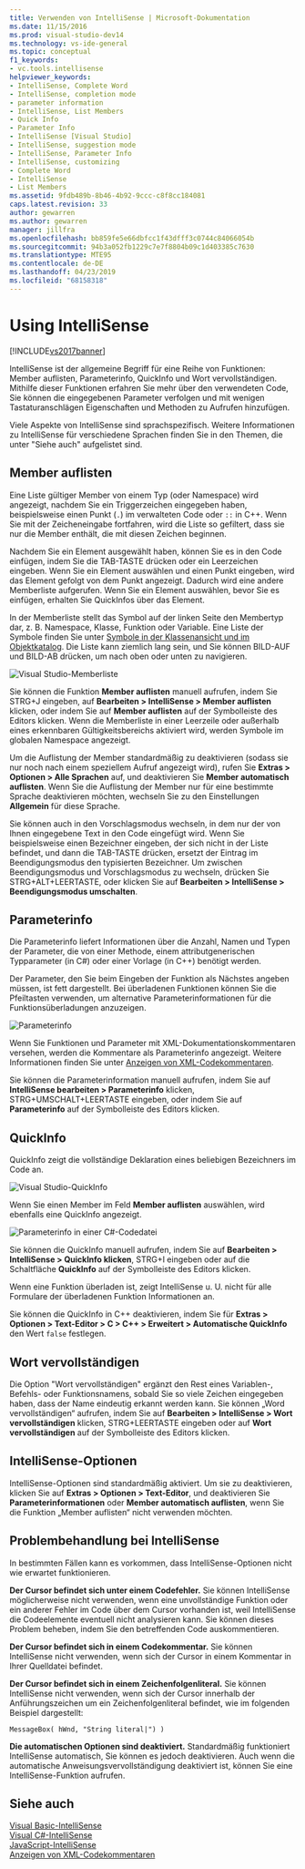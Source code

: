 ```yaml
---
title: Verwenden von IntelliSense | Microsoft-Dokumentation
ms.date: 11/15/2016
ms.prod: visual-studio-dev14
ms.technology: vs-ide-general
ms.topic: conceptual
f1_keywords:
- vc.tools.intellisense
helpviewer_keywords:
- IntelliSense, Complete Word
- IntelliSense, completion mode
- parameter information
- IntelliSense, List Members
- Quick Info
- Parameter Info
- IntelliSense [Visual Studio]
- IntelliSense, suggestion mode
- IntelliSense, Parameter Info
- IntelliSense, customizing
- Complete Word
- IntelliSense
- List Members
ms.assetid: 9fdb489b-8b46-4b92-9ccc-c8f8cc184081
caps.latest.revision: 33
author: gewarren
ms.author: gewarren
manager: jillfra
ms.openlocfilehash: bb859fe5e66dbfcc1f43dfff3c0744c84066054b
ms.sourcegitcommit: 94b3a052fb1229c7e7f8804b09c1d403385c7630
ms.translationtype: MTE95
ms.contentlocale: de-DE
ms.lasthandoff: 04/23/2019
ms.locfileid: "68158318"
---
```

# <a name="using-intellisense"></a>Using IntelliSense
[!INCLUDE[vs2017banner](../includes/vs2017banner.md)]

IntelliSense ist der allgemeine Begriff für eine Reihe von Funktionen: Member auflisten, Parameterinfo, QuickInfo und Wort vervollständigen. Mithilfe dieser Funktionen erfahren Sie mehr über den verwendeten Code, Sie können die eingegebenen Parameter verfolgen und mit wenigen Tastaturanschlägen Eigenschaften und Methoden zu Aufrufen hinzufügen.  
  
 Viele Aspekte von IntelliSense sind sprachspezifisch. Weitere Informationen zu IntelliSense für verschiedene Sprachen finden Sie in den Themen, die unter "Siehe auch" aufgelistet sind.  
  
## <a name="list-members"></a>Member auflisten  
 Eine Liste gültiger Member von einem Typ (oder Namespace) wird angezeigt, nachdem Sie ein Triggerzeichen eingegeben haben, beispielsweise einen Punkt (`.`) im verwalteten Code oder `::` in C++. Wenn Sie mit der Zeicheneingabe fortfahren, wird die Liste so gefiltert, dass sie nur die Member enthält, die mit diesen Zeichen beginnen.  
  
 Nachdem Sie ein Element ausgewählt haben, können Sie es in den Code einfügen, indem Sie die TAB-TASTE drücken oder ein Leerzeichen eingeben. Wenn Sie ein Element auswählen und einen Punkt eingeben, wird das Element gefolgt von dem Punkt angezeigt. Dadurch wird eine andere Memberliste aufgerufen. Wenn Sie ein Element auswählen, bevor Sie es einfügen, erhalten Sie QuickInfos über das Element.  
  
 In der Memberliste stellt das Symbol auf der linken Seite den Membertyp dar, z. B. Namespace, Klasse, Funktion oder Variable. Eine Liste der Symbole finden Sie unter [Symbole in der Klassenansicht und im Objektkatalog](../ide/class-view-and-object-browser-icons.md). Die Liste kann ziemlich lang sein, und Sie können BILD-AUF und BILD-AB drücken, um nach oben oder unten zu navigieren.  
  
 ![Visual Studio-Memberliste](../ide/media/vs2015-intellisense.png "vs2015_Intellisense")  
  
 Sie können die Funktion **Member auflisten** manuell aufrufen, indem Sie STRG+J eingeben, auf **Bearbeiten > IntelliSense > Member auflisten** klicken, oder indem Sie auf **Member auflisten** auf der Symbolleiste des Editors klicken. Wenn die Memberliste in einer Leerzeile oder außerhalb eines erkennbaren Gültigkeitsbereichs aktiviert wird, werden Symbole im globalen Namespace angezeigt.  
  
 Um die Auflistung der Member standardmäßig zu deaktivieren (sodass sie nur noch nach einem speziellem Aufruf angezeigt wird), rufen Sie **Extras > Optionen > Alle Sprachen** auf, und deaktivieren Sie **Member automatisch auflisten**. Wenn Sie die Auflistung der Member nur für eine bestimmte Sprache deaktivieren möchten, wechseln Sie zu den Einstellungen **Allgemein** für diese Sprache.  
  
 Sie können auch in den Vorschlagsmodus wechseln, in dem nur der von Ihnen eingegebene Text in den Code eingefügt wird. Wenn Sie beispielsweise einen Bezeichner eingeben, der sich nicht in der Liste befindet, und dann die TAB-TASTE drücken, ersetzt der Eintrag im Beendigungsmodus den typisierten Bezeichner. Um zwischen Beendigungsmodus und Vorschlagsmodus zu wechseln, drücken Sie STRG+ALT+LEERTASTE, oder klicken Sie auf **Bearbeiten > IntelliSense > Beendigungsmodus umschalten**.  
  
## <a name="parameter-info"></a>Parameterinfo  
 Die Parameterinfo liefert Informationen über die Anzahl, Namen und Typen der Parameter, die von einer Methode, einem attributgenerischen Typparameter (in C#) oder einer Vorlage (in C++) benötigt werden.  
  
 Der Parameter, den Sie beim Eingeben der Funktion als Nächstes angeben müssen, ist fett dargestellt. Bei überladenen Funktionen können Sie die Pfeiltasten verwenden, um alternative Parameterinformationen für die Funktionsüberladungen anzuzeigen.  
  
 ![Parameterinfo](../ide/media/vs2015-param-info.png "VS2015_param_Info")  
  
 Wenn Sie Funktionen und Parameter mit XML-Dokumentationskommentaren versehen, werden die Kommentare als Parameterinfo angezeigt. Weitere Informationen finden Sie unter [Anzeigen von XML-Codekommentaren](../ide/supplying-xml-code-comments.md).  
  
 Sie können die Parameterinformation manuell aufrufen, indem Sie auf **IntelliSense bearbeiten > Parameterinfo** klicken, STRG+UMSCHALT+LEERTASTE eingeben, oder indem Sie auf **Parameterinfo** auf der Symbolleiste des Editors klicken.  
  
## <a name="quick-info"></a>QuickInfo  
 QuickInfo zeigt die vollständige Deklaration eines beliebigen Bezeichners im Code an.  
  
 ![Visual Studio-QuickInfo](../ide/media/vs2015-quick-info.png "VS2015_Quick_info")  
  
 Wenn Sie einen Member im Feld **Member auflisten** auswählen, wird ebenfalls eine QuickInfo angezeigt.  
  
 ![Parameterinfo in einer C#-Codedatei](../ide/media/vs2015-paraminfo.png "VS2015_ParamInfo")  
  
 Sie können die QuickInfo manuell aufrufen, indem Sie auf **Bearbeiten > IntelliSense > QuickInfo klicken**, STRG+I eingeben oder auf die Schaltfläche **QuickInfo** auf der Symbolleiste des Editors klicken.  
  
 Wenn eine Funktion überladen ist, zeigt IntelliSense u. U. nicht für alle Formulare der überladenen Funktion Informationen an.  
  
 Sie können die QuickInfo in C++ deaktivieren, indem Sie für **Extras > Optionen > Text-Editor > C > C++ > Erweitert > Automatische QuickInfo** den Wert `false` festlegen.  
  
## <a name="complete-word"></a>Wort vervollständigen  
 Die Option "Wort vervollständigen" ergänzt den Rest eines Variablen-, Befehls- oder Funktionsnamens, sobald Sie so viele Zeichen eingegeben haben, dass der Name eindeutig erkannt werden kann. Sie können „Word vervollständigen“ aufrufen, indem Sie auf **Bearbeiten > IntelliSense > Wort vervollständigen** klicken, STRG+LEERTASTE eingeben oder auf **Wort vervollständigen** auf der Symbolleiste des Editors klicken.  
  
## <a name="intellisense-options"></a>IntelliSense-Optionen  
 IntelliSense-Optionen sind standardmäßig aktiviert. Um sie zu deaktivieren, klicken Sie auf **Extras > Optionen > Text-Editor**, und deaktivieren Sie **Parameterinformationen** oder **Member automatisch auflisten**, wenn Sie die Funktion „Member auflisten“ nicht verwenden möchten.  
  
## <a name="troubleshooting-intellisense"></a>Problembehandlung bei IntelliSense  
 In bestimmten Fällen kann es vorkommen, dass IntelliSense-Optionen nicht wie erwartet funktionieren.  
  
 **Der Cursor befindet sich unter einem Codefehler.** Sie können IntelliSense möglicherweise nicht verwenden, wenn eine unvollständige Funktion oder ein anderer Fehler im Code über dem Cursor vorhanden ist, weil IntelliSense die Codeelemente eventuell nicht analysieren kann. Sie können dieses Problem beheben, indem Sie den betreffenden Code auskommentieren.  
  
 **Der Cursor befindet sich in einem Codekommentar.** Sie können IntelliSense nicht verwenden, wenn sich der Cursor in einem Kommentar in Ihrer Quelldatei befindet.  
  
 **Der Cursor befindet sich in einem Zeichenfolgenliteral.** Sie können IntelliSense nicht verwenden, wenn sich der Cursor innerhalb der Anführungszeichen um ein Zeichenfolgenliteral befindet, wie im folgenden Beispiel dargestellt:  
  
```  
MessageBox( hWnd, "String literal|") )  
```  
  
 **Die automatischen Optionen sind deaktiviert.** Standardmäßig funktioniert IntelliSense automatisch, Sie können es jedoch deaktivieren. Auch wenn die automatische Anweisungsvervollständigung deaktiviert ist, können Sie eine IntelliSense-Funktion aufrufen.  
  
## <a name="see-also"></a>Siehe auch  
 [Visual Basic-IntelliSense](../ide/visual-basic-specific-intellisense.md)   
 [Visual C#-IntelliSense](../ide/visual-csharp-intellisense.md)   
 [JavaScript-IntelliSense](../ide/javascript-intellisense.md)   
 [Anzeigen von XML-Codekommentaren](../ide/supplying-xml-code-comments.md)
